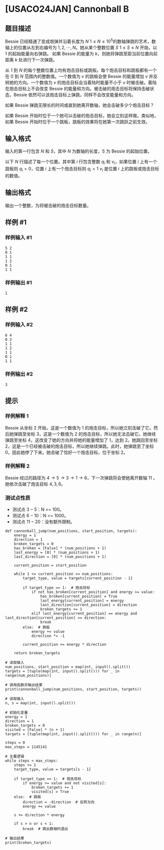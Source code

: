 # [USACO24JAN] Cannonball B

## 题目描述

Bessie 已经精通了变成炮弹并沿着长度为 $N$ $1\le N\le 10^5$的数轴弹跳的艺术，数轴上的位置从左到右编号为 $1,2,\cdots,N$。她从某个整数位置 $S$ $1\le S\le N$ 开始，以 $1$ 的起始能量向右弹跳。 如果 Bessie 的能量为 $k$，则她将弹跳至距当前位置向前距离 $k$ 处进行下一次弹跳。

从 $1$ 到 $N$ 的每个整数位置上均有炮击目标或跳板。每个炮击目标和跳板都有一个在 $0$ 到 $N$ 范围内的整数值。一个数值为 $v$ 的跳板会使 Bessie 的能量增加 $v$ 并反转她的方向。一个数值为 $v$ 的炮击目标会当着陆时能量不小于 $v$ 时被击破。着陆在炮击目标上不会改变 Bessie 的能量和方向。被击破的炮击目标将保持击破状态，Bessie 依然可以该炮击目标上弹跳，同样不会改变能量和方向。

如果 Bessie 弹跳无限长的时间或直到她离开数轴，她会击破多少个炮击目标？

如果 Bessie 开始时位于一个她可以击破的炮击目标，她会立刻这样做。类似地，如果 Bessie 开始时位于一个跳板，跳板的效果将在她第一次跳跃之前生效。

## 输入格式

输入的第一行包含 $N$ 和 $S$，其中 $N$ 为数轴的长度，S 为 Bessie 的起始位置。

以下 $N$ 行描述了每一个位置。其中第 $i$ 行包含整数 $q_i$ 和 $v_i$，如果位置 $i$ 上有一个跳板则 $q_i=0$，位置 $i$ 上有一个炮击目标则 $q_i=1$ $v_i$ 是位置 $i$ 上的跳板或炮击目标的数值。

## 输出格式

输出一个整数，为将被击破的炮击目标数量。

## 样例 #1

### 样例输入 #1

```
5 2
0 1
1 1
1 2
0 1
1 1
```

### 样例输出 #1

```
1
```

## 样例 #2

### 样例输入 #2

```
6 4
0 3
1 1
1 2
1 1
0 1
1 1
```

### 样例输出 #2

```
3
```

## 提示

### 样例解释 1

Bessie 从坐标 $2$ 开始，这是一个数值为 $1$ 的炮击目标，所以她立刻击破了它。然后她弹跳至坐标 $3$，这是一个数值为 $2$ 的炮击目标，所以她无法击破它。她继续弹跳至坐标 $4$，这改变了她的方向并将她的能量增加了 $1$，达到 $2$。她跳回至坐标 $2$，这是一个已经被击破的炮击目标，所以她继续弹跳。此时，她弹跳至了坐标 $0$，因此她停了下来。她击破了恰好一个炮击目标，位于坐标 $2$。

### 样例解释 2

Bessie 经过的路径为 $4\to 5\to 3\to 1\to 6$，下一次弹跳将会使她离开数轴 $11$ 。她依次击破了炮击目标 $4,3,6$。

### 测试点性质

 - 测试点 $3-5$：N <= 100。
 - 测试点 $6-10$：N <= 1000。
 - 测试点 $11-20$：没有额外限制。

```
def cannonball_jump(num_positions, start_position, targets):
    energy = 1
    direction = 1
    broken_targets = 0
    has_broken = [False] * (num_positions + 1)
    last_energy = [0] * (num_positions + 1)
    last_direction = [0] * (num_positions + 1)

    current_position = start_position

    while 1 <= current_position <= num_positions:
        target_type, value = targets[current_position - 1]

        if target_type == 1:  # 炮击目标
            if not has_broken[current_position] and energy >= value:
                has_broken[current_position] = True
                last_energy[current_position] = energy
                last_direction[current_position] = direction
                broken_targets += 1
            elif last_energy[current_position] == energy and last_direction[current_position] == direction:
                break
        else:  # 跳板
            energy += value
            direction *= -1

        current_position += energy * direction

    return broken_targets

# 读取输入
num_positions, start_position = map(int, input().split())
targets = [tuple(map(int, input().split())) for _ in range(num_positions)]

# 调用函数并输出结果
print(cannonball_jump(num_positions, start_position, targets))
```
```
# 读取输入
n, s = map(int, input().split())

# 初始化变量
energy = 1
direction = 1
broken_targets = 0
visited = [False] * (n + 1)
targets = [tuple(map(int, input().split())) for _ in range(n)]

steps = 0
max_steps = 1145141

# 主要逻辑
while steps < max_steps:
    steps += 1
    target_type, value = targets[s - 1]

    if target_type == 1:  # 炮击目标
        if energy >= value and not visited[s]:
            broken_targets += 1
            visited[s] = True
    else:  # 跳板
        direction = -direction  # 反转方向
        energy += value

    s += direction * energy
    
    if s > n or s < 1:
        break  # 跳出数轴时退出

# 输出结果
print(broken_targets)
```
